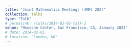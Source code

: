 ```yaml
---
title: "Joint Mathematics Meetings (JMM) 2024"
collection: talks
type: "Talk"
# permalink: /talks/2014-02-01-talk-2
venue: "Moscone Center, San Francisco, CA, January 2024"
# date: 2014-02-01
# location: "London, UK"
---
```


<!-- [More information here](http://example2.com)

This is a description of your talk, which is a markdown files that can be all markdown-ified like any other post. Yay markdown! -->
